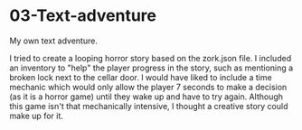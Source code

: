 # 03-Text-adventure
My own text adventure.

I tried to create a looping horror story based on the zork.json file. I included an inventory to "help" the player progress in the story, such as mentioning a broken lock next to the cellar door. I would have liked to include a time mechanic which would only allow the player 7 seconds to make a decision (as it is a horror game) until they wake up and have to try again. Although this game isn't that mechanically intensive, I thought a creative story could make up for it. 

